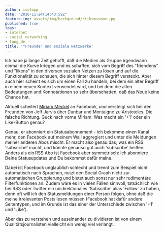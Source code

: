 ```yaml
---
author: isotopp
date: "2010-11-24T14:43:59Z"
feature-img: assets/img/background/rijksmuseum.jpg
published: true
tags:
- internet
- social networking
- lang_de
title: '"Freunde" und soziale Netzwerke'
---
```

Ich habe ja lange Zeit gehofft, daß die Medien als Gruppe irgendwann einmal
die Kurve kriegen und es schaffen, sich vom Begriff des "friendens" und
"likens" in den diversen sozialen Netzen zu lösen und auf die Funktionalität
zu schauen, die sich hinter diesem Begriff versteckt. Aber auch hier scheint
es sich um einen Fall zu handeln, bei dem ein alter Begriff in einem neuen
Kontext verwendet wird, und bei dem die alten Bedeutungen und Konnotationen
so sehr überschatten, daß das Neue keine Chance hat.

Aktuell scheitert 
[Miriam Meckel](http://www.miriammeckel.de/2010/11/18/wahre-freundschaft/)
an Facebook, und versteigt sich bei den Freunden von Jeff Jarvis über Dunbar
und Montaigne zu Aristoteles. Die falsche Richtung. Guck nach vorne Miriam:
Was macht ein '+1' oder ein Like-Button genau?

Genau, er abonniert ein Statusabonnement - ich bekomme einen Kanal mehr, den
Facebook auf meinem Wall aggregiert und unter die Meldungen meiner anderen
Abos mischt. Er macht also genau das, was ein RSS 'subscribe' macht, und
könnte genauso gut auch 'subscribe' heißen. Anders als ein RSS Abo ist
Facebook aber symmetrisch: Ich abonniere Deine Statusupdates und Du bekommst
dafür meine.

Dabei ist Facebook unglaublich schlecht und trennt zum Beispiel nicht
automatisch nach Sprachen, nutzt den Social Graph nicht zur automatischen
Gruppierung und bietet auch sonst nur sehr rudimentäre Filterfunktionen an.
Zudem wäre es in vielen Fällen sinnvoll, tatsächlich wie bei RSS oder
Twitter ein unidirektionales 'Subscribe' alias 'Follow' zu haben, denn oft
will ich den Statusmeldungen einer Person folgen, ohne daß die meine
irrelevanten Posts lesen müssen (Facebook hat dafür andere Seitentypen, und
im Grunde ist das einer der Unterschiede zwischen '+1' und 'Like').

Aber das zu verstehen und auseinander zu dividieren ist von einem
Qualitätsjournalisten vielleicht ein wenig viel verlangt.
